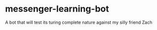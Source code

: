 # messenger-learning-bot
A bot that will test its turing complete nature against my silly friend Zach
